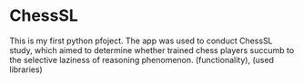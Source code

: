 # ChessSL
This is my first python pfoject. The app was used to conduct ChessSL study, which aimed to determine whether trained chess players succumb to the selective laziness of reasoning phenomenon. (functionality), (used libraries)
